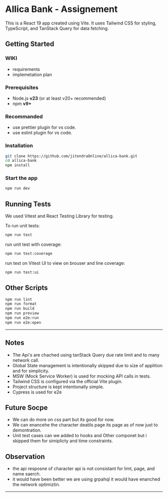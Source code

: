 # Allica Bank - Assignement

This is a React 19 app created using Vite. It uses Tailwind CSS for styling, TypeScript, and TanStack Query for data fetching.

## Getting Started

### WIKI

- requirements
- implemetation plan

### Prerequisites

- Node.js **v23** (or at least v20+ recommended)
- npm **v9+**

### Recommanded
- use prettier plugin for vs code.
- use eslint plugin for vs code.

### Installation

```bash
git clone https://github.com/jitendraOnline/allica-bank.git
cd allica-bank
npm install
```

### Start the app

```bash
npm run dev
```

## Running Tests

We used Vitest and React Testing Library for testing.

To run unit tests:

```bash
npm run test
```

run unit test with coverage:

```bash
npm run test:coverage
```

run test on Vitest UI to view on brouser and line coverage:

```bash
npm run test:ui
```

## Other Scripts

```bash
npm run lint
npm run format
npm run build
npm run preview
npm run e2e:run
npm run e2e:open
```

---

## Notes
- The Api's are chached using tanStack Query due rate limit and to many network call.
- Global State management is intentionally skipped due to size of applition and for simplicity.
- MSW (Mock Service Worker) is used for mocking API calls in tests.
- Tailwind CSS is configured via the official Vite plugin.
- Project structure is kept intentionally simple.
- Cypress is used for e2e

## Future Socpe
- We can do more on css part but its good for now.
- We can enancehe the character deatils page its page as of now just to demontration.
- Unit test cases can we added to hooks and Other componet but i skipped them for simiplicty and time constraints.

## Observation
- the api resposne of character api is not consistant for limt, page, and name saerch.
- it would have been better we are using grpahql it would have enanched the network optimiztin.

---
